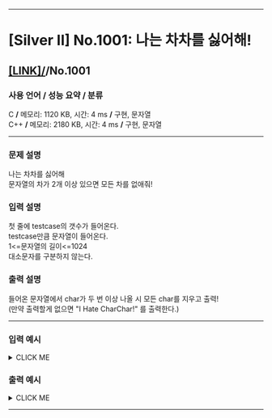 <hr>

# [Silver II] No.1001: 나는 차차를 싫어해! 

## [[LINK]/](http://ascode.org/problem.php?id=1001)/No.1001 

### 사용 언어 / 성능 요약 / 분류 

C **/** 메모리: 1120 KB, 시간: 4 ms **/** 구현, 문자열 <br>
C++ **/** 메모리: 2180 KB, 시간: 4 ms **/** 구현, 문자열 <br>

<hr>

### 문제 설명 

나는 차차를 싫어해 <br>
문자열의 차가 2개 이상 있으면 모든 차를 없애줘! <br>

### 입력 설명 

첫 줄에 testcase의 갯수가 들어온다. <br>
testcase만큼 문자열이 들어온다. <br>
1<=문자열의 길이<=1024 <br>
대소문자를 구분하지 않는다. <br>

### 출력 설명 

들어온 문자열에서 char가 두 번 이상 나올 시 모든 char를 지우고 출력! <br>
(만약 출력할게 없으면 "I Hate CharChar!" 를 출력한다.) <br>

<hr>

### 입력 예시

<details><summary>CLICK ME</summary>
<pre>
<strong>4<br>iHatecharchar<br>charpoint<br>charpointchar<br>charcharcharcharcharchar</strong>
</pre>
</details>

### 출력 예시

<details><summary>CLICK ME</summary>
<pre>
<strong>iHate<br>charpoint<br>point<br>I Hate CharChar!</strong>
</pre>
</details>

<hr>

